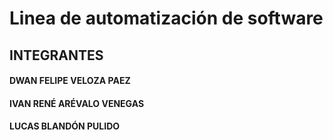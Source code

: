 # Linea de automatización de software

## INTEGRANTES

#### DWAN FELIPE VELOZA PAEZ

#### IVAN RENÉ ARÉVALO VENEGAS

#### LUCAS BLANDÓN PULIDO
